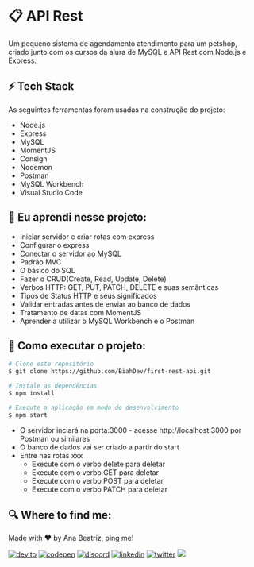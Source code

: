 
# 📋 API Rest
Um pequeno sistema de agendamento  atendimento para um petshop, criado junto com os cursos da alura de MySQL e API Rest com Node.js e Express.

## ⚡️ Tech Stack
As seguintes ferramentas foram usadas na construção do projeto:

- Node.js  
- Express 
- MySQL 
- MomentJS 
- Consign 
- Nodemon
- Postman  
- MySQL Workbench
- Visual Studio Code 

## 📖 Eu aprendi nesse projeto:
- Iniciar servidor e criar rotas com express
- Configurar o express
- Conectar o servidor ao MySQL
- Padrão MVC
- O básico do SQL
- Fazer o CRUD(Create, Read, Update, Delete)
- Verbos HTTP: GET, PUT, PATCH, DELETE e suas semânticas 
- Tipos de Status HTTP e seus significados
- Validar entradas antes de enviar ao banco de dados
- Tratamento de datas com MomentJS
- Aprender a utilizar o MySQL Workbench e o Postman

## 🔨 Como executar o projeto:

```bash
# Clone este repositório
$ git clone https://github.com/BiahDev/first-rest-api.git

# Instale as dependências
$ npm install

# Execute a aplicação em modo de desenvolvimento
$ npm start
```
- O servidor inciará na porta:3000 - acesse http://localhost:3000 por Postman ou similares
- O banco de dados vai ser criado a partir do start
- Entre nas rotas xxx
  - Execute com o verbo delete para deletar
  - Execute com o verbo GET para deletar
   - Execute com o verbo POST para deletar
    - Execute com o verbo PATCH para deletar

## 🔍 Where to find me:

<p>Made with ❤️ by Ana Beatriz, ping me! &nbsp;</p> 

[![dev.to](https://img.shields.io/badge/dev.to-111?style=for-the-badge&logo=devdotto&logoColor=white)](https://dev.to/biahdev)
[![codepen](https://img.shields.io/badge/codepen-111?style=for-the-badge&logo=codepen&logoColor=white)](https://codepen.io/BiahDev)
[![discord](https://img.shields.io/badge/discord-111?style=for-the-badge&logo=discord&logoColor=white)](https://dsc.bio/biahdev)
[![linkedin](https://img.shields.io/badge/linkedin-111?style=for-the-badge&logo=linkedin&logoColor=white)](https://www.linkedin.com/in/ana-beatriz-de-souza-a74a0a183/)
[![twitter](https://img.shields.io/badge/twitter-111?style=for-the-badge&logo=twitter&logoColor=white)](https://twitter.com/BiahDev)
<a href="mailto:bia8717@hotmail.com"><img src="https://img.shields.io/badge/Email-111?style=for-the-badge&logo=gmail&logoColor=white" /></a>